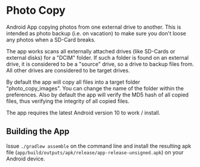 Photo Copy
============

Android App copying photos from one external drive to another. This is intended
as photo backup (i.e. on vacation) to make sure you don't loose any photos when
a SD-Card breaks.

The app works scans all externally attached drives (like SD-Cards or external disks)
for a "DCIM" folder. If such a folder is found on an external drive, it is considered to be
a "source" drive, so a drive to backup files from.
All other drives are considered to be target drives.

By default the app will copy all files into a target folder "photo_copy_images". You can
change the name of the folder within the preferences.
Also by default the app will verify the MD5 hash of all copied files, thus verifying the
integrity of all copied files.

The app requires the latest Android version 10 to work / install.

## Building the App

Issue `./gradlew assemble` on the command line and install the resulting apk file 
(`app/build/outputs/apk/release/app-release-unsigned.apk`) on your Android device.
